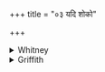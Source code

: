 +++
title = "०३ यदि शोको"

+++

<details><summary>Whitney</summary>

### Translation
3. If heating (*śoká*) or if scorching (*abhiśoká*), or if thou art son  
of king Varuṇa, *hrúḍu* by name etc. etc.

### Notes
Ppp. has for **b** the more sensible version *rudrasya prāṇo yadi  
vāruṇo* (*vā 'ruṇo?*) *'si*.
</details>

<details><summary>Griffith</summary>

Be thou distress, or agonizing torment, be thou the son King Varuna hath begotten, Rack isthy name, God of the sickly yellow! O Fever, yielding to our prayer avoid us.
</details>

